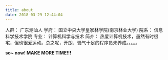 ```yaml
---
title: about
date: 2018-03-29 12:44:04
---
```


人群： 广东潮汕人
学府： 国立中央大学皇家林学院(南京林业大学)
院系： 信息科学技术学院
专业： 计算机科学与技术
简介： 热爱计算机技术，虽然有时很宅，但也很爱运动。总之呢，开朗、骚气十足的程序员未养成。。。。。


**so~ now! MAKE MORE TIME!!!**